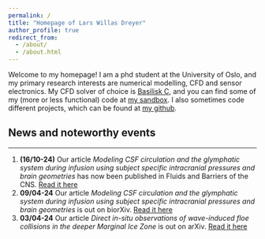 ```yaml
---
permalink: /
title: "Homepage of Lars Willas Dreyer"
author_profile: true
redirect_from: 
  - /about/
  - /about.html
---
```


Welcome to my homepage!  I am a phd student at the University of Oslo, and my
primary research interests are numerical modelling, CFD and sensor electronics. My CFD solver of choice is
[Basilisk C](http://www.basilisk.fr), and you can find some of my (more or less functional) code at [my sandbox](basilisk.fr/sandbox/larswd/README). I also sometimes code different projects, which can be found at [my github](github.com/larswd). 

## News and noteworthy events
---------
1. **(16/10-24)** Our article *Modeling CSF circulation and the glymphatic system during infusion using subject specific intracranial pressures and brain geometries* has now  been published in Fluids and Barriers of the CNS. [Read it here](https://fluidsbarrierscns.biomedcentral.com/articles/10.1186/s12987-024-00582-0)
2. **09/04-24** Our article *Modeling CSF circulation and the glymphatic system during infusion using subject specific intracranial pressures and brain geometries* is out on biorXiv. [Read it here](https://www.biorxiv.org/content/10.1101/2024.04.08.588508v1.abstract)
3. **03/04-24** Our article *Direct in-situ observations of wave-induced floe collisions in the deeper Marginal Ice Zone* is out on arXiv. [Read it here](https://arxiv.org/abs/2404.02750)
